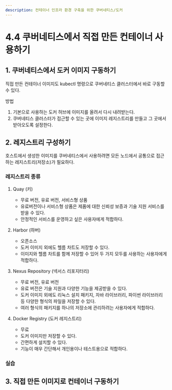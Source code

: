 ```yaml
---
description: 컨테이너 인프라 환경 구축을 위한 쿠버네티스/도커
---
```


# 4.4 쿠버네티스에서 직접 만든 컨테이너 사용하기

## 1. 쿠버네티스에서 도커 이미지 구동하기

직접 만든 컨테이너 이미지도 kubectl 명령으로 쿠버네티스 클러스터에서 바로 구동할 수 있다.

방법

1. 기본으로 사용하는 도커 허브에 이미지를 올려서 다시 내려받는다.
2. 쿠버네티스 클러스터가 접근할 수 있는 곳에 이미지 레지스트리를 만들고 그 곳에서 받아오도록 설정한다.

## 2. 레지스트리 구성하기

호스트에서 생성한 이미지를 쿠버네티스에서 사용하려면 모든 노드에서 공통으로 접근하는 레지스트리(저장소)가 필요하다.

### 레지스트리 종류

1. Quay (키)
    - 무료 버전, 유료 버전, 서비스형 상품
    - 유료버전이나 서비스형 상품은 제품에 대한 신뢰성 보증과 기술 지원 서비스를 받을 수 있다.
    - 안정적인 서비스를 운영하고 싶은 사용자에게 적합하다.
2. Harbor (하버)
    - 오픈소스
    - 도커 이미지 외에도 헬름 차트도 저장할 수 있다.
    - 이미지와 헬름 차트를 함께 저장할 수 있어 두 가지 모두를 사용하는 사용자에게 적합하다.
3. Nexus Repository (넥서스 리포지터리)
    - 무료 버전, 유료 버전
    - 유료 버전은 기술 지원과 다양한 기능을 제공받을 수 있다.
    - 도커 이미지 외에도 리눅스 설치 패키지, 자바 라이브러리, 파이썬 라이브러리 등 다양한 형식의 파일을 저장할 수 있다.
    - 여러 형식의 패키지를 하나의 저장소에 관리하려는 사용자에게 적합하다.

4. Docker Registry (도커 레지스트리)
    - 무료
    - 도커 이미지만 저장할 수 있다.
    - 간편하게 설치할 수 있다.
    - 기능이 매우 간단해서 개인용이나 테스트용으로 적합하다. 

### 실습



## 3. 직접 만든 이미지로 컨테이너 구동하기

